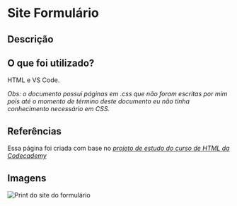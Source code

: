 # Site Formulário

## Descrição

## O que foi utilizado?

HTML e VS Code.

<em>Obs: o documento possui páginas em .css que não foram escritas por mim pois até o momento de término deste documento eu não tinha conhecimento necessário em CSS.</em>

## Referências

Essa página foi criada com base no <a href="https://www.codecademy.com/courses/learn-html/projects/form-a-story" target="_blank"><em>projeto de estudo do curso de HTML da Codecademy</em></a>

## Imagens

![Print do site do formulário](img/site-formulario1.png)
